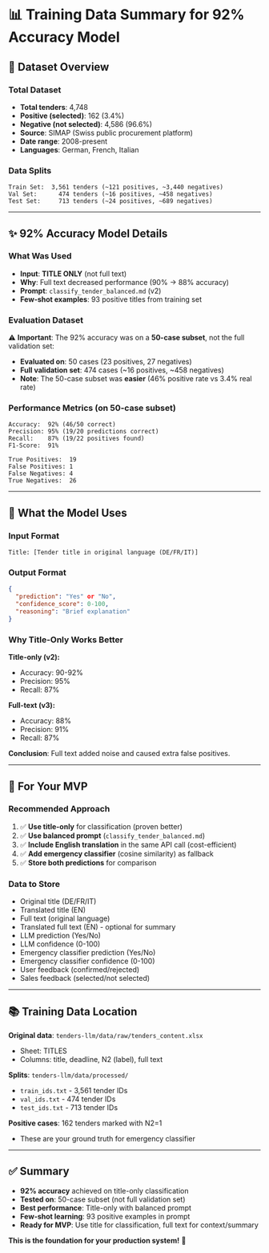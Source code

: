 # 📊 Training Data Summary for 92% Accuracy Model

## 🎯 Dataset Overview

### **Total Dataset**
- **Total tenders**: 4,748
- **Positive (selected)**: 162 (3.4%)
- **Negative (not selected)**: 4,586 (96.6%)
- **Source**: SIMAP (Swiss public procurement platform)
- **Date range**: 2008-present
- **Languages**: German, French, Italian

### **Data Splits**
```
Train Set:  3,561 tenders (~121 positives, ~3,440 negatives)
Val Set:      474 tenders (~16 positives, ~458 negatives)  
Test Set:     713 tenders (~24 positives, ~689 negatives)
```

---

## ✨ 92% Accuracy Model Details

### **What Was Used**
- **Input**: **TITLE ONLY** (not full text)
- **Why**: Full text decreased performance (90% → 88% accuracy)
- **Prompt**: `classify_tender_balanced.md` (v2)
- **Few-shot examples**: 93 positive titles from training set

### **Evaluation Dataset**
⚠️ **Important**: The 92% accuracy was on a **50-case subset**, not the full validation set:
- **Evaluated on**: 50 cases (23 positives, 27 negatives)
- **Full validation set**: 474 cases (~16 positives, ~458 negatives)
- **Note**: The 50-case subset was **easier** (46% positive rate vs 3.4% real rate)

### **Performance Metrics (on 50-case subset)**
```
Accuracy:  92% (46/50 correct)
Precision: 95% (19/20 predictions correct)
Recall:    87% (19/22 positives found)
F1-Score:  91%

True Positives:  19
False Positives: 1
False Negatives: 4
True Negatives:  26
```

---

## 📝 What the Model Uses

### **Input Format**
```
Title: [Tender title in original language (DE/FR/IT)]
```

### **Output Format**
```json
{
  "prediction": "Yes" or "No",
  "confidence_score": 0-100,
  "reasoning": "Brief explanation"
}
```

### **Why Title-Only Works Better**

**Title-only (v2):**
- Accuracy: 90-92%
- Precision: 95%
- Recall: 87%

**Full-text (v3):**
- Accuracy: 88%
- Precision: 91%
- Recall: 87%

**Conclusion**: Full text added noise and caused extra false positives.

---

## 🎯 For Your MVP

### **Recommended Approach**
1. ✅ **Use title-only** for classification (proven better)
2. ✅ **Use balanced prompt** (`classify_tender_balanced.md`)
3. ✅ **Include English translation** in the same API call (cost-efficient)
4. ✅ **Add emergency classifier** (cosine similarity) as fallback
5. ✅ **Store both predictions** for comparison

### **Data to Store**
- Original title (DE/FR/IT)
- Translated title (EN)
- Full text (original language)
- Translated full text (EN) - optional for summary
- LLM prediction (Yes/No)
- LLM confidence (0-100)
- Emergency classifier prediction (Yes/No)
- Emergency classifier confidence (0-100)
- User feedback (confirmed/rejected)
- Sales feedback (selected/not selected)

---

## 📚 Training Data Location

**Original data**: `tenders-llm/data/raw/tenders_content.xlsx`
- Sheet: TITLES
- Columns: title, deadline, N2 (label), full text

**Splits**: `tenders-llm/data/processed/`
- `train_ids.txt` - 3,561 tender IDs
- `val_ids.txt` - 474 tender IDs
- `test_ids.txt` - 713 tender IDs

**Positive cases**: 162 tenders marked with N2=1
- These are your ground truth for emergency classifier

---

## ✅ Summary

- **92% accuracy** achieved on title-only classification
- **Tested on**: 50-case subset (not full validation set)
- **Best performance**: Title-only with balanced prompt
- **Few-shot learning**: 93 positive examples in prompt
- **Ready for MVP**: Use title for classification, full text for context/summary

**This is the foundation for your production system!** 🚀


